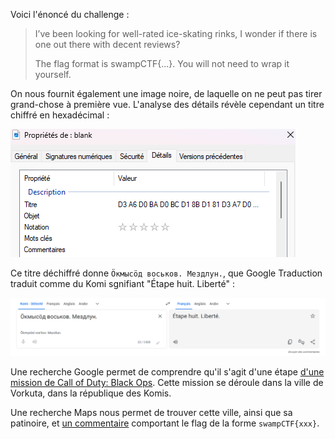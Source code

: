 Voici l'énoncé du challenge :
> I’ve been looking for well-rated ice-skating rinks, I wonder if there is one out there with decent reviews?
>
> The flag format is swampCTF{...}. You will not need to wrap it yourself.

On nous fournit également une image noire, de laquelle on ne peut pas tirer grand-chose à première vue. L'analyse des détails révèle cependant un titre chiffré en hexadécimal :

![Détails et titre en hexadécimal](../data/On%20Thin%20Ice%20hex.png)

Ce titre déchiffré donne `Ӧкмысӧд воськов. Мездлун.`, que Google Traduction traduit comme du Komi sgnifiant "Étape huit. Liberté" :

![Google Traduction](../data/On%20Thin%20Ice%20Translate.png)

Une recherche Google permet de comprendre qu'il s'agit d'une étape [d'une mission de Call of Duty: Black Ops](https://callofduty.fandom.com/wiki/Vorkuta_(level)#Walkthrough). Cette mission se déroule dans la ville de Vorkuta, dans la république des Komis.

Une recherche Maps nous permet de trouver cette ville, ainsi que sa patinoire, et [un commentaire](https://maps.app.goo.gl/LBj1bdenR5RjRoMBA) comportant le flag de la forme `swampCTF{xxx}`.
